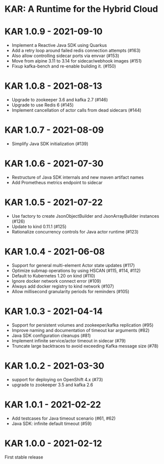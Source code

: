 <!--
# Copyright IBM Corporation 2020,2021
#
# Licensed under the Apache License, Version 2.0 (the "License");
# you may not use this file except in compliance with the License.
# You may obtain a copy of the License at
#
#     http://www.apache.org/licenses/LICENSE-2.0
#
# Unless required by applicable law or agreed to in writing, software
# distributed under the License is distributed on an "AS IS" BASIS,
# WITHOUT WARRANTIES OR CONDITIONS OF ANY KIND, either express or implied.
# See the License for the specific language governing permissions and
# limitations under the License.
-->

# KAR: A Runtime for the Hybrid Cloud

# KAR 1.0.9 - 2021-09-10
+ Implement a Reactive Java SDK using Quarkus
+ Add a retry loop around failed redis connection attempts (#163)
+ Also allow controlling sidecar ports via envvar (#153)
+ Move from alpine 3.11 to 3.14 for sidecar/webhook images (#151)
+ Fixup kafka-bench and re-enable building it. (#150)

# KAR 1.0.8 - 2021-08-13
+ Upgrade to zookeeper 3.6 and kafka 2.7 (#146)
+ Upgrade to use Redis 6 (#145)
+ Implement cancellation of actor calls from dead sidecars (#144)

# KAR 1.0.7 - 2021-08-09
+ Simplify Java SDK initialization (#139)

# KAR 1.0.6 - 2021-07-30
+ Restructure of Java SDK internals and new maven artifact names
+ Add Prometheus metrics endpoint to sidecar

# KAR 1.0.5 - 2021-07-22
+ Use factory to create JsonObjectBuilder and JsonArrayBuilder instances (#126)
+ Update to kind 0.11.1 (#125)
+ Rationalize concurrency controls for Java actor runtime (#123)

# KAR 1.0.4 - 2021-06-08
+ Support for general multi-element Actor state updates (#117)
+ Optimize submap operations by using HSCAN (#115, #114, #112)
+ Default to Kubernetes 1.20 on kind (#110)
+ Ignore docker network connect error (#109)
+ Always add docker registry to kind network (#107)
+ Allow millisecond granularity periods for reminders (#105)

# KAR 1.0.3 - 2021-04-14
+ Support for persistent volumes and zookeeper/kafka replication (#95)
+ Improve naming and documentation of timeout kar arguments (#82)
+ Java SDK configuration cleanups (#81)
+ Implement infinite service/actor timeout in sidecar (#79)
+ Truncate large backtraces to avoid exceeding Kafka message size (#78)

# KAR 1.0.2 - 2021-03-30
+ support for deploying on OpenShift 4.x (#73)
+ upgrade to zookeeper 3.5 and kafka 2.6

# KAR 1.0.1 - 2021-02-22
+ Add testcases for Java timeout scenario (#61, #62)
+ Java SDK: infinite default timeout (#59)

# KAR 1.0.0 - 2021-02-12
First stable release
